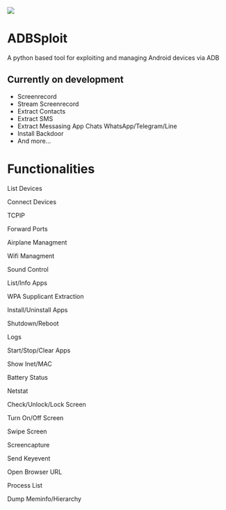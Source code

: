 ![](https://raw.githubusercontent.com/mesquidar/adbsploit/master/adbsploit.png)

# ADBSploit

A python based tool for exploiting and managing Android devices via ADB

## Currently on development

- Screenrecord
- Stream Screenrecord
- Extract Contacts
- Extract SMS
- Extract Messasing App Chats WhatsApp/Telegram/Line
- Install Backdoor
- And more...

# Functionalities

List Devices

Connect Devices

TCPIP

Forward Ports

Airplane Managment

Wifi Managment

Sound Control

List/Info Apps

WPA Supplicant Extraction

Install/Uninstall Apps

Shutdown/Reboot

Logs

Start/Stop/Clear Apps

Show Inet/MAC

Battery Status

Netstat

Check/Unlock/Lock Screen

Turn On/Off Screen

Swipe Screen

Screencapture

Send Keyevent

Open Browser URL

Process List

Dump Meminfo/Hierarchy





